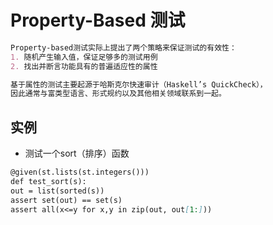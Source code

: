 # Property-Based 测试

```md
Property-based测试实际上提出了两个策略来保证测试的有效性：
1. 随机产生输入值，保证足够多的测试用例
2. 找出并断言功能具有的普遍适应性的属性
```
```md
基于属性的测试主要起源于哈斯克尔快速审计（Haskell’s QuickCheck），
因此通常与富类型语言、形式规约以及其他相关领域联系到一起。
```

## 实例
* 测试一个sort（排序）函数
```md
@given(st.lists(st.integers()))
def test_sort(s):
out = list(sorted(s))
assert set(out) == set(s)
assert all(x<=y for x,y in zip(out, out[1:]))
```
